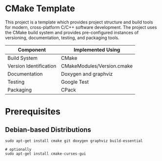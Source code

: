 # CMake Template

This project is a template which provides project structure and build tools for
modern, cross-platform C/C++ software development. The project uses the CMake
build system and provides pre-configured instances of versioning, documentation,
testing, and packaging tools.

| Component              | Implemented Using           |
|------------------------|-----------------------------|
| Build System           | CMake                       |
| Version Identification | CMakeModules/Version.cmake  |
| Documentation          | Doxygen and graphviz        |
| Testing                | Google Test                 |
| Packaging              | CPack                       |
 
# Prerequisites

## Debian-based Distributions

    sudo apt-get install cmake git doxygen graphviz build-essential
    
    # optionally
    sudo apt-get install cmake-curses-gui

